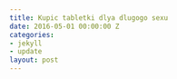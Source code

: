 ```yaml
---
title: Kupic tabletki dlya dlugogo sexu
date: 2016-05-01 00:00:00 Z
categories:
- jekyll
- update
layout: post
---
```


